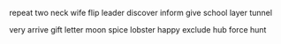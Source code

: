 repeat two neck wife flip leader discover inform give school layer tunnel

very arrive gift letter moon spice lobster happy exclude hub force hunt